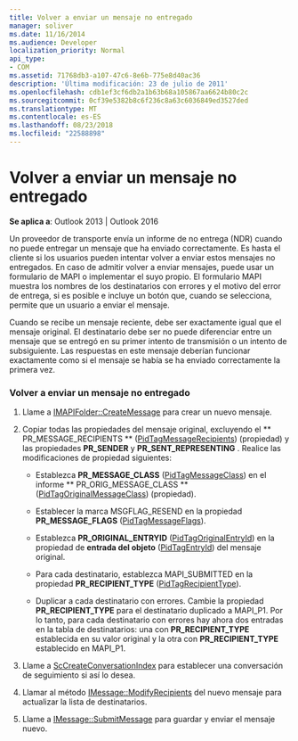 ```yaml
---
title: Volver a enviar un mensaje no entregado
manager: soliver
ms.date: 11/16/2014
ms.audience: Developer
localization_priority: Normal
api_type:
- COM
ms.assetid: 71768db3-a107-47c6-8e6b-775e8d40ac36
description: 'Última modificación: 23 de julio de 2011'
ms.openlocfilehash: cdb1ef3cf6db2a1b63b68a105867aa6624b80c2c
ms.sourcegitcommit: 0cf39e5382b8c6f236c8a63c6036849ed3527ded
ms.translationtype: MT
ms.contentlocale: es-ES
ms.lasthandoff: 08/23/2018
ms.locfileid: "22588898"
---
```

# <a name="resending-an-undelivered-message"></a>Volver a enviar un mensaje no entregado
  
**Se aplica a**: Outlook 2013 | Outlook 2016 
  
Un proveedor de transporte envía un informe de no entrega (NDR) cuando no puede entregar un mensaje que ha enviado correctamente. Es hasta el cliente si los usuarios pueden intentar volver a enviar estos mensajes no entregados. En caso de admitir volver a enviar mensajes, puede usar un formulario de MAPI o implementar el suyo propio. El formulario MAPI muestra los nombres de los destinatarios con errores y el motivo del error de entrega, si es posible e incluye un botón que, cuando se selecciona, permite que un usuario a enviar el mensaje.
  
Cuando se recibe un mensaje reciente, debe ser exactamente igual que el mensaje original. El destinatario debe ser no puede diferenciar entre un mensaje que se entregó en su primer intento de transmisión o un intento de subsiguiente. Las respuestas en este mensaje deberían funcionar exactamente como si el mensaje se había se ha enviado correctamente la primera vez.
  
### <a name="to-resend-an-undelivered-message"></a>Volver a enviar un mensaje no entregado
  
1. Llame a [IMAPIFolder::CreateMessage](imapifolder-createmessage.md) para crear un nuevo mensaje. 
    
2. Copiar todas las propiedades del mensaje original, excluyendo el ** PR_MESSAGE_RECIPIENTS ** ([PidTagMessageRecipients](pidtagmessagerecipients-canonical-property.md)) (propiedad) y las propiedades **PR_SENDER** y **PR_SENT_REPRESENTING** . Realice las modificaciones de propiedad siguientes: 
    
   - Establezca **PR_MESSAGE_CLASS** ([PidTagMessageClass](pidtagmessageclass-canonical-property.md)) en el informe ** PR_ORIG_MESSAGE_CLASS ** ([PidTagOriginalMessageClass](pidtagoriginalmessageclass-canonical-property.md)) (propiedad).
    
   - Establecer la marca MSGFLAG_RESEND en la propiedad **PR_MESSAGE_FLAGS** ([PidTagMessageFlags](pidtagmessageflags-canonical-property.md)).
    
   - Establezca **PR_ORIGINAL_ENTRYID** ([PidTagOriginalEntryId](pidtagoriginalentryid-canonical-property.md)) en la propiedad de **entrada del objeto** ([PidTagEntryId](pidtagentryid-canonical-property.md)) del mensaje original.
    
   - Para cada destinatario, establezca MAPI_SUBMITTED en la propiedad **PR_RECIPIENT_TYPE** ([PidTagRecipientType](pidtagrecipienttype-canonical-property.md)). 
    
   - Duplicar a cada destinatario con errores. Cambie la propiedad **PR_RECIPIENT_TYPE** para el destinatario duplicado a MAPI_P1. Por lo tanto, para cada destinatario con errores hay ahora dos entradas en la tabla de destinatarios: una con **PR_RECIPIENT_TYPE** establecida en su valor original y la otra con **PR_RECIPIENT_TYPE** establecido en MAPI_P1. 
    
3. Llame a [ScCreateConversationIndex](sccreateconversationindex.md) para establecer una conversación de seguimiento si así lo desea. 
    
4. Llamar al método [IMessage::ModifyRecipients](imessage-modifyrecipients.md) del nuevo mensaje para actualizar la lista de destinatarios. 
    
5. Llame a [IMessage::SubmitMessage](imessage-submitmessage.md) para guardar y enviar el mensaje nuevo. 
    

